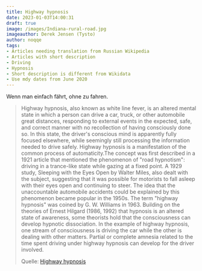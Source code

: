 ```yaml
---
title: Highway hypnosis
date: 2023-01-03T14:00:31
draft: true
image: /images/Indiana-rural-road.jpg
imageauthor: Derek Jensen (Tysto)
author: noqqe
tags: 
- Articles needing translation from Russian Wikipedia
- Articles with short description
- Driving
- Hypnosis
- Short description is different from Wikidata
- Use mdy dates from June 2020
---
```


Wenn man einfach fährt, ohne zu fahren.

> Highway hypnosis, also known as white line fever, is an altered mental state
> in which a person can drive a car, truck, or other automobile great distances,
> responding to external events in the expected, safe, and correct manner with
> no recollection of having consciously done so. In this state, the driver's
> conscious mind is apparently fully focused elsewhere, while seemingly still
> processing the information needed to drive safely. Highway hypnosis is a
> manifestation of the common process of automaticity.The concept was first
> described in a 1921 article that mentioned the phenomenon of "road hypnotism":
> driving in a trance-like state while gazing at a fixed point. A 1929 study,
> Sleeping with the Eyes Open by Walter Miles, also dealt with the subject,
> suggesting that it was possible for motorists to fall asleep with their eyes
> open and continuing to steer. The idea that the unaccountable automobile
> accidents could be explained by this phenomenon became popular in the 1950s.
> The term "highway hypnosis" was coined by G. W. Williams in 1963. Building on
> the theories of Ernest Hilgard (1986, 1992) that hypnosis is an altered state
> of awareness, some theorists hold that the consciousness can develop hypnotic
> dissociation. In the example of highway hypnosis, one stream of consciousness
> is driving the car while the other is dealing with other matters.  Partial or
> complete amnesia related to the time spent driving under highway hypnosis can
> develop for the driver involved.
>
> Quelle: [Highway hypnosis](https://en.wikipedia.org/wiki/Highway_hypnosis)

